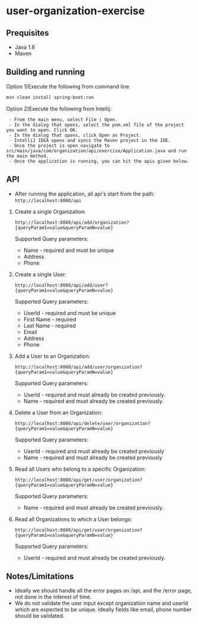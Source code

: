 # user-organization-exercise

## Prequisites

 - Java 1.8
 - Maven

## Building and running

 Option 1)Execute the following from command line
 
```bash
mvn clean install spring-boot:run
```
 Option 2)Execute the following from Intellij:
 ```- Open an existing Maven project #
  - From the main menu, select File | Open.
  - In the dialog that opens, select the pom.xml file of the project you want to open. Click OK.
  - In the dialog that opens, click Open as Project.
  - IntelliJ IDEA opens and syncs the Maven project in the IDE.
  - Once the project is open navigate to src/main/java/com/organization/api/exercise/Application.java and run the main method.
  - Once the application is running, you can hit the apis given below.
```
## API
 - After running the application, all api's start from the path:
 ```http://localhost:8080/api```
 
 1. Create a single Organization:
 
    ```http://localhost:8080/api/add/organization?{queryParam1=value&queryParamN=value}```
      
    Supported Query parameters:
    - Name - required and must be unique
    - Address
    - Phone
 
 2. Create a single User:
 
    ```http://localhost:8080/api/add/user?{queryParam1=value&queryParamN=value}```
    
    Supported Query parameters:
    - UserId  - required and must be unique
    - First Name - required
    - Last Name - required
    - Email
    - Address
    - Phone
   
 3. Add a User to an Organization:
 
     ```http://localhost:8080/api/add/user/organization?{queryParam1=value&queryParamN=value}```
    
    Supported Query parameters:
    - UserId - required and must already be created previously.
    - Name - required and must already be created previously.
   
 4. Delete a User from an Organization:
 
     ```http://localhost:8080/api/delete/user/organization?{queryParam1=value&queryParamN=value}```
     
    Supported Query parameters:
    - UserId - required and must already be created previously
    - Name - required and must already be created previously
  
 5. Read all Users who belong to a specific Organization:
 
     ```http://localhost:8080/api/get/user/organization?{queryParam1=value&queryParamN=value}```
        
    Supported Query parameters:
    - Name - required and must already be created previously.
 
 6. Read all Organizations to which a User belongs:
 
     ```http://localhost:8080/api/get/user/organization?{queryParam1=value&queryParamN=value}```
    
    Supported Query parameters:
    - UserId - required and must already be created previously.

## Notes/Limitations
 - Ideally we should handle all the error pages on /api, and the /error page, not done in the interest of time.
 - We do not validate the user input except organization name and userId which are expected to be unique. Ideally fields like email, phone number should be validated.
